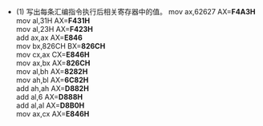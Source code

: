 - (1) 写出每条汇编指令执行后相关寄存器中的值。
mov ax,62627 AX=**F4A3H**<br/>
mov al,31H AX=**F431H**<br/>
mov al,23H AX=**F423H**<br/>
add ax,ax AX=**E846**<br/>
mov bx,826CH BX=**826CH**<br/>
mov cx,ax CX=**E846H**<br/>
mov ax,bx AX=**826CH**<br/>
mov al,bh AX=**8282H**<br/>
mov ah,bl AX=**6C82H**<br/>
add ah,ah AX=**D882H**<br/>
add al,6 AX=**D888H**<br/>
add al,al AX=**D8B0H**<br/>
mov ax,cx AX=**E846H**<br/>
